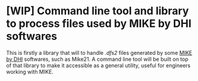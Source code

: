 # [WIP] Command line tool and library to process files used by MIKE by DHI softwares

This is firstly a library that will to handle *.dfs2* files generated by some [MIKE by DHI](https://www.mikepoweredbydhi.com/) 
softwares, such as Mike21. A command line tool will be built on top of that library to make it accessible as a general 
utility, useful for engineers working with MIKE.
